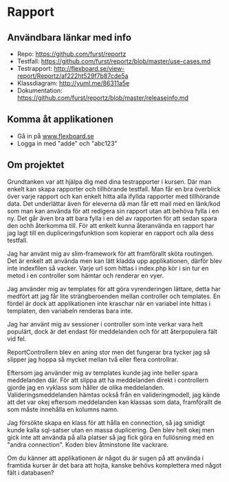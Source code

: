 # Rapport

## Användbara länkar med info

* Repo: https://github.com/furst/reportz
* Testfall: https://github.com/furst/reportz/blob/master/use-cases.md
* Testrapport: http://flexboard.se/view-report/Reportz/af222ht529f7b87cde5a
* Klassdiagram: http://yuml.me/86311a5e
* Dokumentation: https://github.com/furst/reportz/blob/master/releaseinfo.md

## Komma åt applikationen

* Gå in på www.flexboard.se
* Logga in med "adde" och "abc123"

## Om projektet

Grundtanken var att hjälpa dig med dina testrapporter i kursen. Där man enkelt kan skapa rapporter och tillhörande testfall. Man får en bra överblick över varje rapport och kan enkelt hitta alla ifyllda rapporter med tillhörande data. Det underlättar även för eleverna då man får ett mail med en länk/kod som man kan använda för att redigera sin rapport utan att behöva fylla i en ny. Det går även bra att bara fylla i en del av rapporten för att sedan spara den ochh återkomma till. För att enkelt kunna återanvända en rapport har jag lagt till en dupliceringsfunktion som kopierar en rapport och alla dess testfall.

Jag har använt mig av slim-framework för att framförallt sköta routingen. Det är enkelt att använda men kan lätt kladda upp applikationen, därför blev inte indexfilen så vacker. Varje url som hittas i index.php kör i sin tur en metod i en controller som hämtar och renderar en vyer.

Jag använder mig av templates för att göra vyrenderingen lättare, detta har medfört att jag får lite strängberoenden mellan controller och templates. En fördel är dock att applikationen inte kraschar när en variabel inte hittas i templaten, den variabeln renderas bara inte.

Jag har använt mig av sessioner i controller som inte verkar vara helt populärt, dock är det endast för meddelanden och för att återpopulera fält vid fel.

ReportControllern blev en aning stor men det fungerar bra tycker jag så slipper jag hoppa så mycket mellan två eller flera controllrar.

Eftersom jag använder mig av templates kunde jag inte heller spara meddelanden där. För att slippa att ha meddelanden direkt i controllern gjorde jag en vyklass som håller de olika meddelanden. Valideringsmeddelanden hämtas också från en valideringmodell, jag kände att det var okej eftersom meddelanden kan klassas som data, framförallt de som måste innehålla en kolumns namn.

Jag försökte skapa en klass för att hålla en connection, så jag smidigt kunde kalla sql-satser utan en massa duplicering. Den blev helt okej men gick inte att använda på alla platser så jag fick göra en fullösning med en "andra connection". Koden blev åtminstone lite vackrare.

Om du känner att applikationen är något du är sugen på att använda i framtida kurser är det bara att hojta, kanske behövs komplettera med något fält i databasen?
